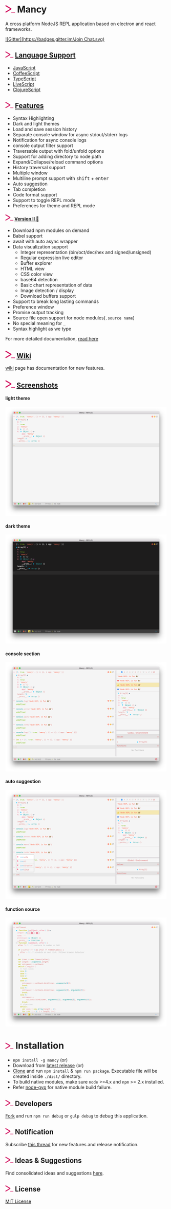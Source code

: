 # <img src="icons/mancy.png" width="30">&nbsp;Mancy

A cross platform NodeJS REPL application based on electron and react frameworks.

[![Gitter](https://badges.gitter.im/Join Chat.svg)](https://gitter.im/princejwesley/Mancy)

## <img src="icons/mancy.png" width="25">&nbsp;[Language Support](http://mancy-re.pl)

- [JavaScript](https://en.wikipedia.org/wiki/JavaScript)
- [CoffeeScript](http://coffeescript.org/)
- [TypeScript](http://www.typescriptlang.org/)
- [LiveScript](http://livescript.net/)
- [ClojureScript](http://clojure.org/about/clojurescript)

## <img src="icons/mancy.png" width="25">&nbsp;[Features](http://mancy-re.pl)

- Syntax Highlighting
- Dark and light themes
- Load and save session history
- Separate console window for async stdout/stderr logs
- Notification for async console logs
- console output filter support
- Traversable output with fold/unfold options
- Support for adding directory to node path
- Expand/Collapse/reload command options
- History traversal support
- Multiple window
- Multiline prompt support with <kbd>shift</kbd> + <kbd>enter</kbd>
- Auto suggestion
- Tab completion
- Code format support
- Support to toggle REPL mode
- Preferences for theme and REPL mode

#### <img src="icons/mancy.png" width="25">&nbsp;[Version II :star2:](https://github.com/princejwesley/Mancy/wiki/Version-II)

-  Download npm modules on demand
-  Babel support
-  await with auto async wrapper
-  Data visualization support
   -  Integer representation (bin/oct/dec/hex and signed/unsigned)
   -  Regular expression live editor
   -  Buffer explorer
   -  HTML view
   -  CSS color view
   -  base64 detection
   -  Basic chart representation of data
   -  Image detection / display
   -  Download buffers support
-  Support to break long lasting commands
-  Preference window
-  Promise output tracking
-  Source file open support for node modules(`.source name`)
-  No special meaning for `_`
-  Syntax highlight as we type

For more detailed documentation, [read here](https://github.com/princejwesley/Mancy/wiki/Version-II)

## <img src="icons/mancy.png" width="30">&nbsp;[Wiki](http://github.com/princejwesley/Mancy/wiki)
[wiki](http://github.com/princejwesley/Mancy/wiki) page has documentation for new features.

## <img src="icons/mancy.png" width="30">&nbsp;[Screenshots](http://mancy-re.pl)

#### light theme
<img src="images/light-theme-2.png">

#### dark theme
<img src="images/dark-theme-2.png">

#### console section
<img src="images/console-window-2.png">

#### auto suggestion
<img src="images/auto-suggestion-2.png">

#### function source
<img src="images/source-2.png">


# <img src="icons/mancy.png" width="25">&nbsp;Installation
-  `npm install -g mancy` (or)
- Download from [latest release](https://github.com/princejwesley/Mancy/releases/latest) (or)
- [Clone](https://github.com/princejwesley/Mancy/) and run `npm install` & `npm run package`. Executable file will be created inside `./dist/` directory.
- To build native modules, make sure `node` >=4.x and `npm` >= 2.x installed.
- Refer [node-gyp](https://github.com/nodejs/node-gyp#installation) for native module build failure.

## <img src="icons/mancy.png" width="25">&nbsp;Developers

[Fork](https://github.com/princejwesley/Mancy/) and run `npm run debug` or `gulp debug` to debug this application.

## <img src="icons/mancy.png" width="25">&nbsp;Notification
Subscribe [this thread](https://github.com/princejwesley/Mancy/issues/126) for new features and release notification. 

## <img src="icons/mancy.png" width="25">&nbsp;Ideas & Suggestions
 Find consolidated ideas and suggestions [here](https://github.com/princejwesley/Mancy/wiki/Ideas-&-Suggestions).

## <img src="icons/mancy.png" width="25">&nbsp;License
[MIT License](https://github.com/princejwesley/Mancy/blob/master/LICENSE)
